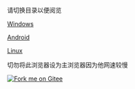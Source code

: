请切换目录以便阅览

[Windows](https://gitee.com/yao2019ss/install_torbrowser/tree/master/windows)

[Android](https://gitee.com/yao2019ss/install_torbrowser/tree/master/android)

[Linux](https://gitee.com/yao2019ss/install_torbrowser/tree/master/linux)

切勿将此浏览器设为主浏览器因为他网速较慢

<a href='https://gitee.com/yao2019ss/install_torbrowser'><img src='https://gitee.com/yao2019ss/install_torbrowser/widgets/widget_2.svg' alt='Fork me on Gitee'></img></a>